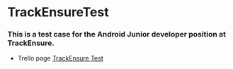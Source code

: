 # TrackEnsureTest
### This is a test case for the Android Junior developer position at TrackEnsure.
- Trello page [TrackEnsure Test](https://trello.com/b/WyIa4h1m)
